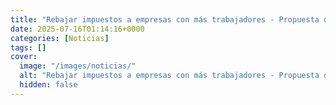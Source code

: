 ```yaml
---
title: "Rebajar impuestos a empresas con más trabajadores - Propuesta de coordinador de Kast divide a expertos tributarios"
date: 2025-07-16T01:14:16+0000
categories: [Noticias]
tags: []
cover:
  image: "/images/noticias/"
  alt: "Rebajar impuestos a empresas con más trabajadores - Propuesta de coordinador de Kast divide a expertos tributarios"
  hidden: false
---
```



